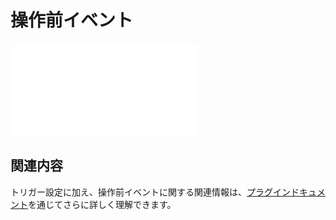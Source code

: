 # 操作前イベント

<PluginInfo commercial="true" name="workflow-request-interceptor" link="/handbook/workflow-request-interceptor"></PluginInfo>

<embed src="../../workflow-request-interceptor/trigger.md#L3-L999"></embed>

## 関連内容

トリガー設定に加え、操作前イベントに関する関連情報は、[プラグインドキュメント](../../workflow-request-interceptor/index.md)を通じてさらに詳しく理解できます。

